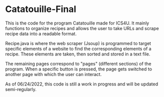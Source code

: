 # Catatouille-Final
This is the code for the program Catatouille made for ICS4U. It mainly functions to organize recipes and allows the user to take URLs and scrape recipe data into a readable format.

Recipe.java is where the web scraper (Jsoup) is programmed to target specific elements of a website to find the corresponding elements of a recipe. These elements are taken, then sorted and stored in a text file. 

The remaining pages correspond to "pages" (different sections) of the program. When a specific button is pressed, the page gets switched to another page with which the user can interact. 

As of 06/24/2022, this code is still a work in progress and will be updated semi-regularly.
